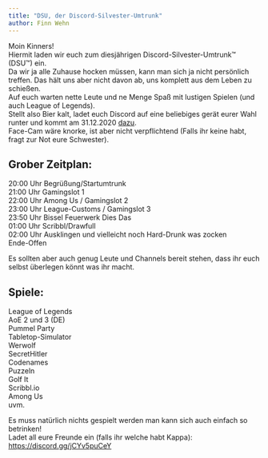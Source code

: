 ```yaml
---
title: "DSU, der Discord-Silvester-Umtrunk"
author: Finn Wehn
---
```


Moin Kinners!  
Hiermit laden wir euch zum diesjährigen Discord-Silvester-Umtrunk™ (DSU™) ein.  
Da wir ja alle Zuhause hocken müssen, kann man sich ja nicht persönlich treffen. Das hält uns aber nicht davon ab, uns komplett aus dem Leben zu schießen.  
Auf euch warten nette Leute und ne Menge Spaß mit lustigen Spielen (und auch League of Legends).  
Stellt also Bier kalt, ladet euch Discord auf eine beliebiges gerät eurer Wahl runter und kommt am 31.12.2020 [dazu](https://discord.gg/jCYv5puCeY).  
Face-Cam wäre knorke, ist aber nicht verpflichtend (Falls ihr keine habt, fragt zur Not eure Schwester).  

## Grober Zeitplan:  

20:00 Uhr Begrüßung/Startumtrunk  
21:00 Uhr Gamingslot 1  
22:00 Uhr Among Us / Gamingslot 2  
23:00 Uhr League-Customs / Gamingslot 3  
23:50 Uhr Bissel Feuerwerk Dies Das  
01:00 Uhr Scribbl/Drawfull  
02:00 Uhr Ausklingen und vielleicht noch Hard-Drunk was zocken  
Ende-Offen  
  
Es sollten aber auch genug Leute und Channels bereit stehen, dass ihr euch selbst überlegen könnt was ihr macht.  
  
## Spiele:  
  
League of Legends  
AoE 2 und 3 (DE)  
Pummel Party  
Tabletop-Simulator  
Werwolf  
SecretHitler  
Codenames  
Puzzeln  
Golf It  
Scribbl.io  
Among Us  
uvm.  
  
Es muss natürlich nichts gespielt werden man kann sich auch einfach so betrinken!  
Ladet all eure Freunde ein (falls ihr welche habt Kappa):  
https://discord.gg/jCYv5puCeY  